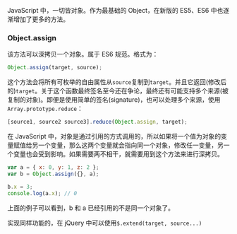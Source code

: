 JavaScript 中，一切皆对象。作为最基础的 Object，在新版的 ES5、ES6 中也逐渐增加了更多的方法。

### Object.assign
该方法可以深拷贝一个对象。属于 ES6 规范。格式为：

```javascript
Object.assign(target, source);
```

这个方法会将所有可枚举的自由属性从`source`复制到`target`。并且它返回(修改后的)`target`。关于这个函数最终签名至今还在争论，最终还有可能支持多个来源(被复制的对象)。即便是使用简单的签名(signature)，也可以处理多个来源，使用`Array.prototype.reduce`：

```javascript
[source1, source2 source3].reduce(Object.assign, target);
```

在 JavaScript 中，对象是通过引用的方式调用的，所以如果将一个值为对象的变量赋值给另一个变量，那么这两个变量就会指向同一个对象，修改任一变量，另一个变量也会受到影响。如果需要两不相干，就需要用到这个方法来进行深拷贝。

```javascript
var a = { x: 0, y: 1, z: 2 };
var b = Object.assign({}, a);

b.x = 3;
console.log(a.x); // 0
```

上面的例子可以看到，b 和 a 已经引用的不是同一个对象了。

实现同样功能的，在 jQuery 中可以使用`$.extend(target, source...)`

